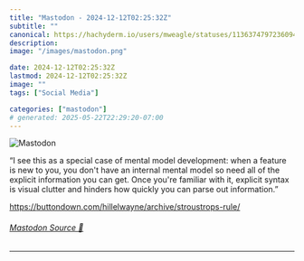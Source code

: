 ```yaml
---
title: "Mastodon - 2024-12-12T02:25:32Z"
subtitle: ""
canonical: https://hachyderm.io/users/mweagle/statuses/113637479723609413
description:
image: "/images/mastodon.png"

date: 2024-12-12T02:25:32Z
lastmod: 2024-12-12T02:25:32Z
image: ""
tags: ["Social Media"]

categories: ["mastodon"]
# generated: 2025-05-22T22:29:20-07:00
---
```

![Mastodon](/images/mastodon.png)

<p>“I see this as a special case of mental model development: when a feature is new to you, you don&#39;t have an internal mental model so need all of the explicit information you can get. Once you&#39;re familiar with it, explicit syntax is visual clutter and hinders how quickly you can parse out information.”</p><p><a href="https://buttondown.com/hillelwayne/archive/stroustrops-rule/" target="_blank" rel="nofollow noopener noreferrer" translate="no"><span class="invisible">https://</span><span class="ellipsis">buttondown.com/hillelwayne/arc</span><span class="invisible">hive/stroustrops-rule/</span></a></p>


###### [Mastodon Source 🐘](https://hachyderm.io/@mweagle/113637479723609413)

___

